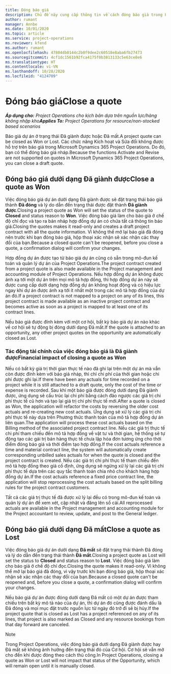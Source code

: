 ```yaml
---
title: Đóng báo giá
description: Chủ đề này cung cấp thông tin về cách đóng báo giá trong Project Operations.
author: rumant
manager: Annbe
ms.date: 10/01/2020
ms.topic: article
ms.service: project-operations
ms.reviewer: kfend
ms.author: rumant
ms.openlocfilehash: 47804db0144c2b0f9dee2c60518e8aba6fb27473
ms.sourcegitcommit: 4cf1dc1561b92fca4175f0b3813133c5e63ce8e6
ms.translationtype: HT
ms.contentlocale: vi-VN
ms.lasthandoff: 10/28/2020
ms.locfileid: "4124709"
---
```

# <a name="close-a-quote"></a><span data-ttu-id="da531-103">Đóng báo giá</span><span class="sxs-lookup"><span data-stu-id="da531-103">Close a quote</span></span>

<span data-ttu-id="da531-104">_**Áp dụng cho:** Project Operations cho kịch bản dựa trên nguồn lực/hàng không nhập kho_</span><span class="sxs-lookup"><span data-stu-id="da531-104">_**Applies To:** Project Operations for resource/non-stocked based scenarios_</span></span>

<span data-ttu-id="da531-105">Báo giá dự án ở trạng thái Đã giành được hoặc Đã mất.</span><span class="sxs-lookup"><span data-stu-id="da531-105">A project quote can be closed as Won or Lost.</span></span> <span data-ttu-id="da531-106">Các chức năng Kích hoạt và Sửa đổi không được hỗ trợ trên báo giá trong Microsoft Dynamics 365 Project Operations. Do đó, bạn có thể đóng báo giá nháp.</span><span class="sxs-lookup"><span data-stu-id="da531-106">Because the functions Activate and Revise are not supported on quotes in Microsoft Dynamics 365 Project Operations, you can close a draft quote.</span></span>

## <a name="close-a-quote-as-won"></a><span data-ttu-id="da531-107">Đóng báo giá dưới dạng Đã giành được</span><span class="sxs-lookup"><span data-stu-id="da531-107">Close a quote as Won</span></span>

<span data-ttu-id="da531-108">Việc đóng báo giá dự án dưới dạng Đã giành được sẽ đặt trạng thái báo giá thành **Đã đóng** và lý do dẫn đến trạng thái được đặt thành **Đã giành được**.</span><span class="sxs-lookup"><span data-stu-id="da531-108">Closing a project quote as Won will set the status of the quote to **Closed** and status reason to **Won**.</span></span> <span data-ttu-id="da531-109">Việc đóng báo giá làm cho báo giá ở chế độ chỉ đọc và tạo ra bản nháp hợp đồng dự án có chứa tất cả thông tin báo giá.</span><span class="sxs-lookup"><span data-stu-id="da531-109">Closing the quotes makes it read-only and creates a draft project contract with all the quote information.</span></span> <span data-ttu-id="da531-110">Vì không thể mở lại báo giá đã đóng nên trước khi bạn đóng báo giá, hộp thoại xác nhận sẽ xác nhận các thay đổi của bạn.</span><span class="sxs-lookup"><span data-stu-id="da531-110">Because a closed quote can't be reopened, before you close a quote, a confirmation dialog will confirm your changes.</span></span>

<span data-ttu-id="da531-111">Hợp đồng dự án được tạo từ báo giá dự án cũng có sẵn trong mô-đun kế toán và quản lý dự án của Project Operations.</span><span class="sxs-lookup"><span data-stu-id="da531-111">The project contract created from a project quote is also made available in the Project management and accounting module of Project Operations.</span></span> <span data-ttu-id="da531-112">Nếu hợp đồng dự án không được ánh xạ tới một dự án trên mọi mô tả hợp đồng, thì hợp đồng dự án này sẽ được cung cấp dưới dạng hợp đồng dự án không hoạt động và có hiệu lực ngay khi dự án được ánh xạ tới ít nhất một trong các mô tả hợp đồng của dự án đó.</span><span class="sxs-lookup"><span data-stu-id="da531-112">If a project contract is not mapped to a project on any of its lines, this project contract is made available as an inactive project contract and becomes active as soon as a project is mapped to at least one of its contract lines.</span></span>

<span data-ttu-id="da531-113">Nếu báo giá được đính kèm với một cơ hội, bất kỳ báo giá dự án nào khác về cơ hội sẽ tự động bị đóng dưới dạng Đã mất.</span><span class="sxs-lookup"><span data-stu-id="da531-113">If the quote is attached to an opportunity, any other project quotes on the opportunity are automatically closed as Lost.</span></span>

### <a name="financial-impact-of-closing-a-quote-as-won"></a><span data-ttu-id="da531-114">Tác động tài chính của việc đóng báo giá là Đã giành được</span><span class="sxs-lookup"><span data-stu-id="da531-114">Financial impact of closing a quote as Won</span></span>

<span data-ttu-id="da531-115">Nếu có bất kỳ giá trị thời gian thực tế nào đã ghi lại trên một dự án mà vẫn còn được đính kèm với báo giá nháp, thì chỉ chi phí của thời gian hoặc chi phí được ghi lại.</span><span class="sxs-lookup"><span data-stu-id="da531-115">If there have been any actuals for time recorded on a project while it is still attached to a draft quote, only the cost of the time or expense is recorded.</span></span> <span data-ttu-id="da531-116">Sau khi một báo giá được đóng dưới dạng Đã giành được, ứng dụng sẽ cấu trúc lại chi phí bằng cách đảo ngược các giá trị chi phí thực tế cũ hơn và tạo lại giá trị chi phí thực tế mới.</span><span class="sxs-lookup"><span data-stu-id="da531-116">After a quote is closed as Won, the application will refactor the costs by reversing the older cost actuals and re-creating new cost actuals.</span></span> <span data-ttu-id="da531-117">Ứng dụng sẽ xử lý các giá trị chi phí thực tế này dựa trên Phương thức thanh toán của mô tả hợp đồng dự án liên quan.</span><span class="sxs-lookup"><span data-stu-id="da531-117">The application will process these cost actuals based on the Billing method of the associated project contract line.</span></span> <span data-ttu-id="da531-118">Nếu các giá trị thực tế chi phí tham chiếu đến mô tả hợp đồng về vật tư và thời gian, hệ thống sẽ tự động tạo các gái trị bán hàng thực tế chưa lập hóa đơn tương ứng cho thời điểm đóng báo giá và thời điểm tạo hợp đồng.</span><span class="sxs-lookup"><span data-stu-id="da531-118">If the cost actuals reference a time and material contract line, the system will automatically create corresponding unbilled sales actuals for when the quote is closed and the project contract is created.</span></span> <span data-ttu-id="da531-119">Nếu các giá trị chi phí thực tế tham chiếu đến mô tả hợp đồng theo giá cố định, ứng dụng sẽ ngừng xử lý lại các giá trị chi phí thực tế dựa trên các quy tắc thanh toán chia nhỏ cho khách hàng hợp đồng dự án.</span><span class="sxs-lookup"><span data-stu-id="da531-119">If the cost actuals reference a fixed price contract line, the application will stop reprocessing the cost actuals based on the split billing rules for the project contract customers.</span></span>

<span data-ttu-id="da531-120">Tất cả các giá trị thực tế đã được xử lý lại đều có trong mô-đun kế toán và quản lý dự án để xem xét, cập nhật và đăng lên sổ cái.</span><span class="sxs-lookup"><span data-stu-id="da531-120">All reprocessed actuals are available in the Project management and accounting module for the Project accountant to review, update, and post to the General ledger.</span></span> 

## <a name="close-a-quote-as-lost"></a><span data-ttu-id="da531-121">Đóng báo giá dưới dạng Đã mất</span><span class="sxs-lookup"><span data-stu-id="da531-121">Close a quote as Lost</span></span>

<span data-ttu-id="da531-122">Việc đóng báo giá dự án dưới dạng **Đã mất** sẽ đặt trạng thái thành Đã đóng và lý do dẫn đến trạng thái thành **Đã mất**.</span><span class="sxs-lookup"><span data-stu-id="da531-122">Closing a project quote as Lost will set the status to **Closed** and status reason to **Lost**.</span></span> <span data-ttu-id="da531-123">Việc đóng báo giá làm cho báo giá ở chế độ chỉ đọc.</span><span class="sxs-lookup"><span data-stu-id="da531-123">Closing the quote makes it read-only.</span></span> <span data-ttu-id="da531-124">Vì không thể mở lại báo giá đã đóng, vì vậy trước khi bạn đóng báo giá, hộp thoại xác nhận sẽ xác nhận các thay đổi của bạn.</span><span class="sxs-lookup"><span data-stu-id="da531-124">Because a closed quote can't be reopened and, before you close a quote, a confirmation dialog will confirm your changes.</span></span>

<span data-ttu-id="da531-125">Nếu báo giá dự án được đóng dưới dạng Đã mất có một dự án được tham chiếu trên bất kỳ mô tả nào của dự án, thì dự án đó cũng được đánh dấu là Đã đóng và mọi mục đặt trước nguồn lực từ ngày đó trở đi sẽ bị hủy.</span><span class="sxs-lookup"><span data-stu-id="da531-125">If the project quote that is closed as Lost has a project referenced on any of its lines, that project is also marked as Closed and any resource bookings from that day forward are canceled.</span></span>

> [!NOTE]
> <span data-ttu-id="da531-126">Trong Project Operations, việc đóng báo giá dưới dạng Đã giành được hay Đã mất sẽ không ảnh hưởng đến trạng thái đó của Cơ hội. Cơ hội sẽ vẫn mở cho đến khi được đóng theo cách thủ công.</span><span class="sxs-lookup"><span data-stu-id="da531-126">In Project Operations, closing a quote as Won or Lost will not impact that status of the Opportunity, which will remain open until it is manually closed.</span></span>
